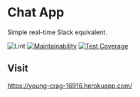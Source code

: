 # Chat App
Simple real-time Slack equivalent.

![Lint](https://github.com/badcookie/chat-app/workflows/Build/badge.svg)
[![Maintainability](https://api.codeclimate.com/v1/badges/f3fe0bdc4c2aaf7dbeea/maintainability)](https://codeclimate.com/github/badcookie/chat-app/maintainability)
[![Test Coverage](https://api.codeclimate.com/v1/badges/f3fe0bdc4c2aaf7dbeea/test_coverage)](https://codeclimate.com/github/badcookie/chat-app/test_coverage)

## Visit
https://young-crag-16916.herokuapp.com/
